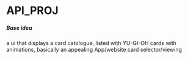 # API_PROJ


##### Base idea
a ui that displays a card catologue, listed with YU-GI-OH cards with animations, basically an appealing App/website card selector/viewing
